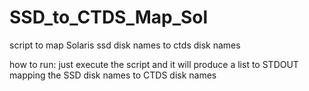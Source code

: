 # SSD_to_CTDS_Map_Sol
script to map Solaris ssd disk names to ctds disk names

how to run:
just execute the script and it will produce a list to STDOUT mapping the SSD disk names to CTDS disk names
